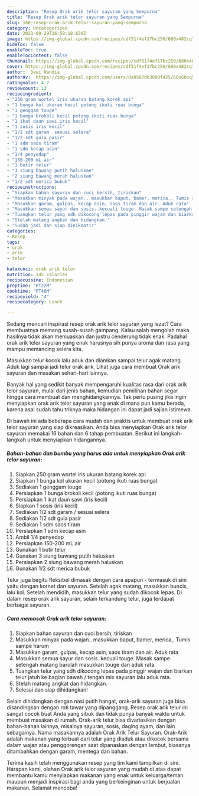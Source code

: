 ```yaml
---
description: "Resep Orak arik telor sayuran yang Sempurna"
title: "Resep Orak arik telor sayuran yang Sempurna"
slug: 160-resep-orak-arik-telor-sayuran-yang-sempurna
category: Uncategorized
date: 2021-09-29T16:59:18.630Z
image: https://img-global.cpcdn.com/recipes/cdf51f4ef17bc250/680x482cq70/orak-arik-telor-sayuran-foto-resep-utama.jpg
hideToc: false
enableToc: true
enableTocContent: false
thumbnail: https://img-global.cpcdn.com/recipes/cdf51f4ef17bc250/680x482cq70/orak-arik-telor-sayuran-foto-resep-utama.jpg
cover: https://img-global.cpcdn.com/recipes/cdf51f4ef17bc250/680x482cq70/orak-arik-telor-sayuran-foto-resep-utama.jpg
author:  Dewi Handia
authorAv:  https://img-global.cpcdn.com/users/0a9567db3098f425/60x60cq50/avatar.jpg
ratingvalue: 4.7
reviewcount: 13
recipeingredient:
- "250 gram wortel iris ukuran batang korek api"
- "1 bunga kol ukuran kecil potong ikuti ruas bunga"
- "1 genggam touge"
- "1 bunga brokoli kecil potong ikuti ruas bunga"
- "1 ikat daun sawi iris kecil"
- "1 sosis iris kecil"
- "1/2 sdt garam  sesuai selera"
- "1/2 sdt gula pasir"
- "1 sdm saos tiram"
- "1 sdm kecap asin"
- "1/4 penyedap"
- "150-200 mL air"
- "1 butir telur"
- "3 siung bawang putih haluskan"
- "2 siung bawang merah haluskan"
- "1/2 sdt merica bubuk"
recipeinstructions:
- "Siapkan bahan sayuran dan cuci bersih, tiriskan"
- "Masukkan minyak pada wajan.. masukkan baput, bamer, merica,. Tumis sampe harum"
- "Masukkan garam, gulpas, kecap asin, saos tiram dan air. Aduk rata"
- "Masukkan semua sayur dan sosis..kecuali touge. Masak sampe setengah matang barulah masukkan touge dan aduk rata."
- "Tuangkan telur yang sdh dikocong lepas pada pinggir wajan dan biarkan telur jatuh ke bagian bawah / tengah mix sayuran lalu aduk rata."
- "Stelah matang angkat dan hidangkan."
- "Sudah jadi dan siap dinikmati!"
categories:
- Resep
tags:
- orak
- arik
- telor

katakunci: orak arik telor 
nutrition: 145 calories
recipecuisine: Indonesian
preptime: "PT22M"
cooktime: "PT48M"
recipeyield: "4"
recipecategory: Lunch

---
```



Sedang mencari inspirasi resep orak arik telor sayuran yang lezat? Cara membuatnya memang susah-susah gampang. Kalau salah mengolah maka hasilnya tidak akan memuaskan dan justru cenderung tidak enak. Padahal orak arik telor sayuran yang enak harusnya sih punya aroma dan rasa yang mampu memancing selera kita.


Masukkan telur kocok lalu aduk dan diamkan sampai telur agak matang. Aduk lagi sampai jadi telur orak arik. Lihat juga cara membuat Orak arik sayuran dan masakan sehari-hari lainnya.

Banyak hal yang sedikit banyak mempengaruhi kualitas rasa dari orak arik telor sayuran, mulai dari jenis bahan, kemudian pemilihan bahan segar hingga cara membuat dan menghidangkannya. Tak perlu pusing jika ingin menyiapkan orak arik telor sayuran yang enak di mana pun kamu berada, karena asal sudah tahu triknya maka hidangan ini dapat jadi sajian istimewa.


Di bawah ini ada beberapa cara mudah dan praktis untuk membuat orak arik telor sayuran yang siap dikreasikan. Anda bisa menyiapkan Orak arik telor sayuran memakai 16 bahan dan 6 tahap pembuatan. Berikut ini langkah-langkah untuk menyiapkan hidangannya.

<!--inarticleads1-->

##### Bahan-bahan dan bumbu yang harus ada untuk menyiapkan Orak arik telor sayuran:

1. Siapkan 250 gram wortel iris ukuran batang korek api
1. Siapkan 1 bunga kol ukuran kecil (potong ikuti ruas bunga)
1. Sediakan 1 genggam touge
1. Persiapkan 1 bunga brokoli kecil (potong ikuti ruas bunga)
1. Persiapkan 1 ikat daun sawi (iris kecil)
1. Siapkan 1 sosis (iris kecil)
1. Sediakan 1/2 sdt garam / sesuai selera
1. Sediakan 1/2 sdt gula pasir
1. Sediakan 1 sdm saos tiram
1. Persiapkan 1 sdm kecap asin
1. Ambil 1/4 penyedap
1. Persiapkan 150-200 mL air
1. Gunakan 1 butir telur
1. Gunakan 3 siung bawang putih haluskan
1. Persiapkan 2 siung bawang merah haluskan
1. Gunakan 1/2 sdt merica bubuk


Telur juga begitu fleksibel dimasak dengan cara apapun - termasuk di sini yaitu dengan kornet dan sayuran. Setelah agak matang, masukkan buncis, lalu kol. Setelah mendidih, masukkan telur yang sudah dikocok lepas. Di dalam resep orak arik sayuran, selain terkandung telur, juga terdapat berbagai sayuran. 

<!--inarticleads2-->

##### Cara memasak Orak arik telor sayuran:

1. Siapkan bahan sayuran dan cuci bersih, tiriskan
1. Masukkan minyak pada wajan.. masukkan baput, bamer, merica,. Tumis sampe harum
1. Masukkan garam, gulpas, kecap asin, saos tiram dan air. Aduk rata
1. Masukkan semua sayur dan sosis..kecuali touge. Masak sampe setengah matang barulah masukkan touge dan aduk rata.
1. Tuangkan telur yang sdh dikocong lepas pada pinggir wajan dan biarkan telur jatuh ke bagian bawah / tengah mix sayuran lalu aduk rata.
1. Stelah matang angkat dan hidangkan.
1. Selesai dan siap dihidangkan!

Selain dihidangkan dengan nasi putih hangat, orak-arik sayuran juga bisa disandingkan dengan roti tawar yang dipanggang. Resep orak arik telur ini sangat cocok buat Anda yang sibuk dan tidak punya banyak waktu untuk membuat masakan di rumah. Orak-arik telur bisa divariasikan dengan bahan-bahan lainnya, misalnya sayuran, sosis, daging ayam, dan lain sebagainya. Nama masakannya adalah Orak Arik Telur Sayuran. Orak-Arik adalah makanan yang terbuat dari telur yang diaduk atau dikocok bersama dalam wajan atau penggorengan saat dipanaskan dengan lembut, biasanya ditambahkan dengan garam, mentega dan bahan. 

Terima kasih telah menggunakan resep yang tim kami tampilkan di sini. Harapan kami, olahan Orak arik telor sayuran yang mudah di atas dapat membantu kamu menyiapkan makanan yang enak untuk keluarga/teman maupun menjadi inspirasi bagi anda yang berkeinginan untuk berjualan makanan. Selamat mencoba!
